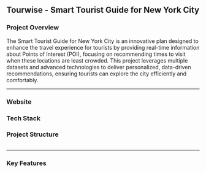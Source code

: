 
## Tourwise - Smart Tourist Guide for New York City 

###  Project Overview
The Smart Tourist Guide for New York City is an innovative plan designed to enhance the travel experience for tourists by providing real-time information about Points of Interest (POI), focusing on recommending times to visit when these locations are least crowded. This project leverages multiple datasets and advanced technologies to deliver personalized, data-driven recommendations, ensuring tourists can explore the city efficiently and comfortably.



------

### Website



### Tech Stack





###  Project Structure

```

```

---

### Key Features
